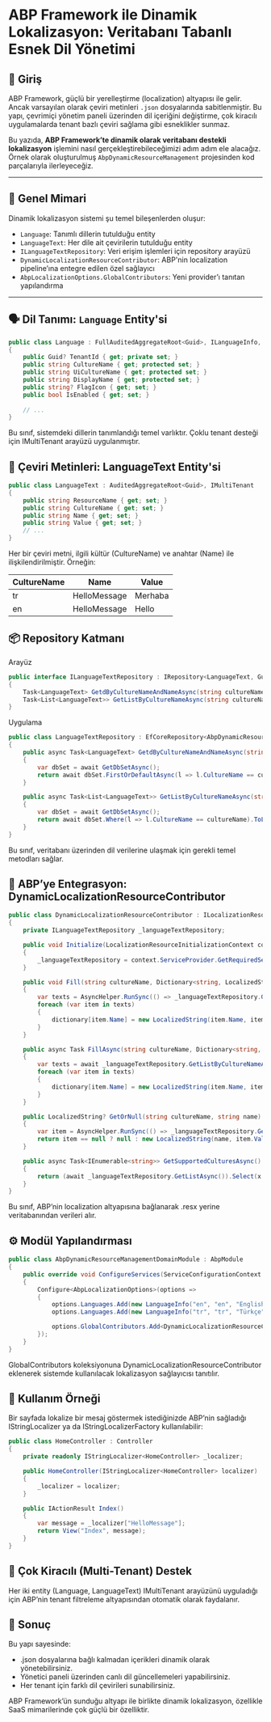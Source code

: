 # ABP Framework ile Dinamik Lokalizasyon: Veritabanı Tabanlı Esnek Dil Yönetimi

## 🎯 Giriş

ABP Framework, güçlü bir yerelleştirme (localization) altyapısı ile gelir. Ancak varsayılan olarak çeviri metinleri `.json` dosyalarında sabitlenmiştir. Bu yapı, çevrimiçi yönetim paneli üzerinden dil içeriğini değiştirme, çok kiracılı uygulamalarda tenant bazlı çeviri sağlama gibi esneklikler sunmaz.

Bu yazıda, **ABP Framework’te dinamik olarak veritabanı destekli lokalizasyon** işlemini nasıl gerçekleştirebileceğimizi adım adım ele alacağız. Örnek olarak oluşturulmuş `AbpDynamicResourceManagement` projesinden kod parçalarıyla ilerleyeceğiz.

---

## 🧱 Genel Mimari

Dinamik lokalizasyon sistemi şu temel bileşenlerden oluşur:

- `Language`: Tanımlı dillerin tutulduğu entity
- `LanguageText`: Her dile ait çevirilerin tutulduğu entity
- `ILanguageTextRepository`: Veri erişim işlemleri için repository arayüzü
- `DynamicLocalizationResourceContributor`: ABP'nin localization pipeline’ına entegre edilen özel sağlayıcı
- `AbpLocalizationOptions.GlobalContributors`: Yeni provider’ı tanıtan yapılandırma

---

## 🗣️ Dil Tanımı: `Language` Entity'si

```csharp
public class Language : FullAuditedAggregateRoot<Guid>, ILanguageInfo, IMultiTenant
{
    public Guid? TenantId { get; private set; }
    public string CultureName { get; protected set; }
    public string UiCultureName { get; protected set; }
    public string DisplayName { get; protected set; }
    public string? FlagIcon { get; set; }
    public bool IsEnabled { get; set; }
    
    // ...
}
```
Bu sınıf, sistemdeki dillerin tanımlandığı temel varlıktır. Çoklu tenant desteği için IMultiTenant arayüzü uygulanmıştır.

## 📝 Çeviri Metinleri: LanguageText Entity'si

```csharp
public class LanguageText : AuditedAggregateRoot<Guid>, IMultiTenant
{
    public string ResourceName { get; set; }
    public string CultureName { get; set; }
    public string Name { get; set; }
    public string Value { get; set; }
    // ...
}
```

Her bir çeviri metni, ilgili kültür (CultureName) ve anahtar (Name) ile ilişkilendirilmiştir. Örneğin:

| CultureName | Name         | Value   |
| ----------- | ------------ | ------- |
| tr          | HelloMessage | Merhaba |
| en          | HelloMessage | Hello   |


## 📦 Repository Katmanı
Arayüz
```csharp
public interface ILanguageTextRepository : IRepository<LanguageText, Guid>
{
    Task<LanguageText> GetdByCultureNameAndNameAsync(string cultureName, string name);
    Task<List<LanguageText>> GetListByCultureNameAsync(string cultureName);
}
```

Uygulama
```csharp
public class LanguageTextRepository : EfCoreRepository<AbpDynamicResourceManagementDbContext, LanguageText, Guid>, ILanguageTextRepository
{
    public async Task<LanguageText> GetdByCultureNameAndNameAsync(string cultureName, string name)
    {
        var dbSet = await GetDbSetAsync();
        return await dbSet.FirstOrDefaultAsync(l => l.CultureName == cultureName && l.Name == name);
    }

    public async Task<List<LanguageText>> GetListByCultureNameAsync(string cultureName)
    {
        var dbSet = await GetDbSetAsync();
        return await dbSet.Where(l => l.CultureName == cultureName).ToListAsync();
    }
}
```
Bu sınıf, veritabanı üzerinden dil verilerine ulaşmak için gerekli temel metodları sağlar.

## 🧩 ABP’ye Entegrasyon: DynamicLocalizationResourceContributor
```csharp
public class DynamicLocalizationResourceContributor : ILocalizationResourceContributor
{
    private ILanguageTextRepository _languageTextRepository;

    public void Initialize(LocalizationResourceInitializationContext context)
    {
        _languageTextRepository = context.ServiceProvider.GetRequiredService<ILanguageTextRepository>();
    }

    public void Fill(string cultureName, Dictionary<string, LocalizedString> dictionary)
    {
        var texts = AsyncHelper.RunSync(() => _languageTextRepository.GetListByCultureNameAsync(cultureName));
        foreach (var item in texts)
        {
            dictionary[item.Name] = new LocalizedString(item.Name, item.Value);
        }
    }

    public async Task FillAsync(string cultureName, Dictionary<string, LocalizedString> dictionary)
    {
        var texts = await _languageTextRepository.GetListByCultureNameAsync(cultureName);
        foreach (var item in texts)
        {
            dictionary[item.Name] = new LocalizedString(item.Name, item.Value);
        }
    }

    public LocalizedString? GetOrNull(string cultureName, string name)
    {
        var item = AsyncHelper.RunSync(() => _languageTextRepository.GetdByCultureNameAndNameAsync(cultureName, name));
        return item == null ? null : new LocalizedString(name, item.Value);
    }

    public async Task<IEnumerable<string>> GetSupportedCulturesAsync()
    {
        return (await _languageTextRepository.GetListAsync()).Select(x => x.CultureName).Distinct();
    }
}
```

Bu sınıf, ABP’nin localization altyapısına bağlanarak .resx yerine veritabanından verileri alır.

## ⚙️ Modül Yapılandırması
```csharp
public class AbpDynamicResourceManagementDomainModule : AbpModule
{
    public override void ConfigureServices(ServiceConfigurationContext context)
    {
        Configure<AbpLocalizationOptions>(options =>
        {
            options.Languages.Add(new LanguageInfo("en", "en", "English"));
            options.Languages.Add(new LanguageInfo("tr", "tr", "Türkçe"));

            options.GlobalContributors.Add<DynamicLocalizationResourceContributor>();
        });
    }
}
```
GlobalContributors koleksiyonuna DynamicLocalizationResourceContributor eklenerek sistemde kullanılacak lokalizasyon sağlayıcısı tanıtılır.

## 🧪 Kullanım Örneği
Bir sayfada lokalize bir mesaj göstermek istediğinizde ABP’nin sağladığı IStringLocalizer<T> ya da IStringLocalizerFactory kullanılabilir:

```csharp
public class HomeController : Controller
{
    private readonly IStringLocalizer<HomeController> _localizer;

    public HomeController(IStringLocalizer<HomeController> localizer)
    {
        _localizer = localizer;
    }

    public IActionResult Index()
    {
        var message = _localizer["HelloMessage"];
        return View("Index", message);
    }
}
```

## 🧩 Çok Kiracılı (Multi-Tenant) Destek
Her iki entity (Language, LanguageText) IMultiTenant arayüzünü uyguladığı için ABP’nin tenant filtreleme altyapısından otomatik olarak faydalanır.

## 📌 Sonuç
Bu yapı sayesinde:
- .json dosyalarına bağlı kalmadan içerikleri dinamik olarak yönetebilirsiniz.
- Yönetici paneli üzerinden canlı dil güncellemeleri yapabilirsiniz.
- Her tenant için farklı dil çevirileri sunabilirsiniz.

ABP Framework’ün sunduğu altyapı ile birlikte dinamik lokalizasyon, özellikle SaaS mimarilerinde çok güçlü bir özelliktir.

